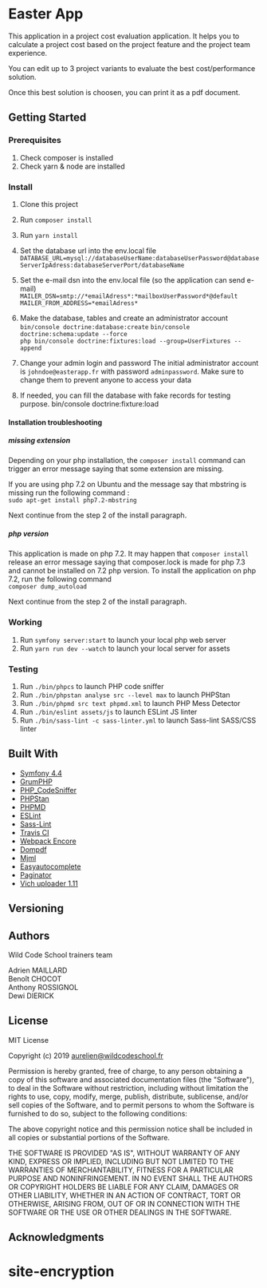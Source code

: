 # Easter App

This application in a project cost evaluation application.
It helps you to calculate a project cost based on the project feature and the project team experience.

You can edit up to 3 project variants to evaluate the best cost/performance solution.

Once this best solution is choosen, you can print it as a pdf document.

## Getting Started

### Prerequisites

1. Check composer is installed
2. Check yarn & node are installed

### Install

1. Clone this project
2. Run `composer install`
3. Run `yarn install`

4. Set the database url into the env.local file  
```DATABASE_URL=mysql://databaseUserName:databaseUserPassword@databaseServerIpAdress:databaseServerPort/databaseName```

5. Set the e-mail dsn into the env.local file (so the application can send e-mail)  
```MAILER_DSN=smtp://*emailAdress*:*mailboxUserPassword*@default```  
```MAILER_FROM_ADDRESS=*emailAdress*```  

6. Make the database, tables and create an administrator account  
```bin/console doctrine:database:create``` 
```bin/console doctrine:schema:update --force```  
```php bin/console doctrine:fixtures:load --group=UserFixtures --append```  

7. Change your admin login and password
The initial administrator account is `johndoe@easterapp.fr` with password `adminpassword`. Make sure to change them to prevent anyone to access your data

8. If needed, you can fill the database with fake records for testing purpose.  bin/console doctrine:fixture:load

#### Installation troubleshooting

##### missing extension 

Depending on your php installation, the `composer install` command can trigger an error message saying that some extension are missing.

If you are using php 7.2 on Ubuntu and the message say that mbstring is missing run the following command :  
`sudo apt-get install php7.2-mbstring`

Next continue from the step 2 of the install paragraph.

##### php version

This application is made on php 7.2. It may happen that `composer install` release an error message saying that composer.lock is made for php 7.3 and cannot be installed on 7.2 php version.
To install the application on php 7.2, run the following command  
`composer dump_autoload`

Next continue from the step 2 of the install paragraph.

### Working

1. Run `symfony server:start` to launch your local php web server
2. Run `yarn run dev --watch` to launch your local server for assets

### Testing

1. Run `./bin/phpcs` to launch PHP code sniffer
2. Run `./bin/phpstan analyse src --level max` to launch PHPStan
3. Run `./bin/phpmd src text phpmd.xml` to launch PHP Mess Detector
3. Run `./bin/eslint assets/js` to launch ESLint JS linter
3. Run `./bin/sass-lint -c sass-linter.yml` to launch Sass-lint SASS/CSS linter

## Built With

* [Symfony 4.4](https://github.com/symfony/symfony)
* [GrumPHP](https://github.com/phpro/grumphp)
* [PHP_CodeSniffer](https://github.com/squizlabs/PHP_CodeSniffer)
* [PHPStan](https://github.com/phpstan/phpstan)
* [PHPMD](http://phpmd.org)
* [ESLint](https://eslint.org/)
* [Sass-Lint](https://github.com/sasstools/sass-lint)
* [Travis CI](https://github.com/marketplace/travis-ci)
* [Webpack Encore](https://symfony.com/doc/current/frontend.html#webpack-encore)
* [Dompdf](http://dompdf.github.com/)
* [Mjml](http://mjml.io)
* [Easyautocomplete](http://easyautocomplete.com/)
* [Paginator](https://github.com/KnpLabs/KnpPaginatorBundle)
* [Vich uploader 1.11](https://github.com/dustin10/VichUploaderBundle)


## Versioning


## Authors

Wild Code School trainers team

Adrien MAILLARD  
Benoît CHOCOT  
Anthony ROSSIGNOL  
Dewi DIERICK  

## License

MIT License

Copyright (c) 2019 aurelien@wildcodeschool.fr

Permission is hereby granted, free of charge, to any person obtaining a copy
of this software and associated documentation files (the "Software"), to deal
in the Software without restriction, including without limitation the rights
to use, copy, modify, merge, publish, distribute, sublicense, and/or sell
copies of the Software, and to permit persons to whom the Software is
furnished to do so, subject to the following conditions:

The above copyright notice and this permission notice shall be included in all
copies or substantial portions of the Software.

THE SOFTWARE IS PROVIDED "AS IS", WITHOUT WARRANTY OF ANY KIND, EXPRESS OR
IMPLIED, INCLUDING BUT NOT LIMITED TO THE WARRANTIES OF MERCHANTABILITY,
FITNESS FOR A PARTICULAR PURPOSE AND NONINFRINGEMENT. IN NO EVENT SHALL THE
AUTHORS OR COPYRIGHT HOLDERS BE LIABLE FOR ANY CLAIM, DAMAGES OR OTHER
LIABILITY, WHETHER IN AN ACTION OF CONTRACT, TORT OR OTHERWISE, ARISING FROM,
OUT OF OR IN CONNECTION WITH THE SOFTWARE OR THE USE OR OTHER DEALINGS IN THE
SOFTWARE.

## Acknowledgments

# site-encryption
